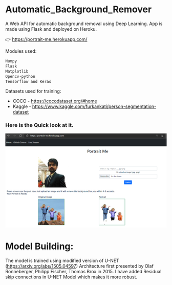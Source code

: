 # Automatic_Background_Remover

A Web API for automatic background removal using Deep Learning. App is made using Flask and deployed on Heroku.

👉 https://portrait-me.herokuapp.com/

Modules used:
```
Numpy
Flask
Matplotlib
Opencv-python
Tensorflow and Keras
```

Datasets used for training:
- COCO - https://cocodataset.org/#home
- Kaggle - https://www.kaggle.com/furkankati/person-segmentation-dataset

### Here is the Quick look at it.

<img src="https://github.com/G0rav/Automatic_Background_Removal/blob/main/src/Website_Screenshot_pc.png" alt="Website Screenshot">


# Model Building:

The model is trained using modified version of U-NET (https://arxiv.org/abs/1505.04597) Architecture first presented by Olaf Ronneberger, Philipp Fischer, Thomas Brox in 2015.
I have added Residual skip connections in U-NET Model which makes it more robust. 
